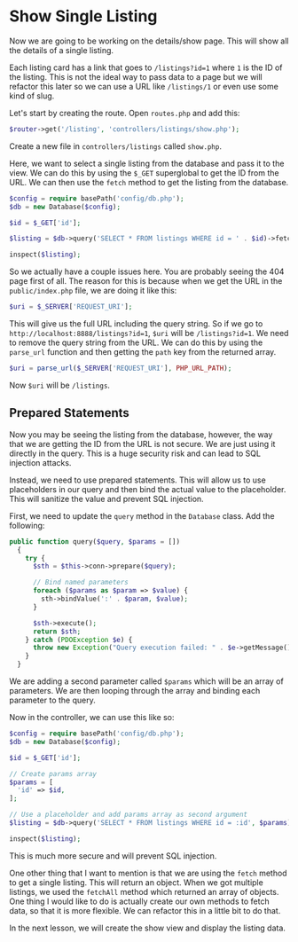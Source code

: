 # Show Single Listing

Now we are going to be working on the details/show page. This will show all the details of a single listing.

Each listing card has a link that goes to `/listings?id=1` where `1` is the ID of the listing. This is not the ideal way to pass data to a page but we will refactor this later so we can use a URL like `/listings/1` or even use some kind of slug.

Let's start by creating the route. Open `routes.php` and add this:

```php
$router->get('/listing', 'controllers/listings/show.php');
```

Create a new file in `controllers/listings` called `show.php`.

Here, we want to select a single listing from the database and pass it to the view. We can do this by using the `$_GET` superglobal to get the ID from the URL. We can then use the `fetch` method to get the listing from the database.

```php
$config = require basePath('config/db.php');
$db = new Database($config);

$id = $_GET['id'];

$listing = $db->query('SELECT * FROM listings WHERE id = ' . $id)->fetch();

inspect($listing);
```

So we actually have a couple issues here. You are probably seeing the 404 page first of all. The reason for this is because when we get the URL in the `public/index.php` file, we are doing it like this:

```php
$uri = $_SERVER['REQUEST_URI'];
```

This will give us the full URL including the query string. So if we go to `http://localhost:8888/listings?id=1`, `$uri` will be `/listings?id=1`. We need to remove the query string from the URL. We can do this by using the `parse_url` function and then getting the `path` key from the returned array.

```php
$uri = parse_url($_SERVER['REQUEST_URI'], PHP_URL_PATH);
```

Now `$uri` will be `/listings`.

## Prepared Statements

Now you may be seeing the listing from the database, however, the way that we are getting the ID from the URL is not secure. We are just using it directly in the query. This is a huge security risk and can lead to SQL injection attacks.

Instead, we need to use prepared statements. This will allow us to use placeholders in our query and then bind the actual value to the placeholder. This will sanitize the value and prevent SQL injection.

First, we need to update the `query` method in the `Database` class. Add the following:

```php
public function query($query, $params = [])
  {
    try {
      $sth = $this->conn->prepare($query);

      // Bind named parameters
      foreach ($params as $param => $value) {
        sth->bindValue(':' . $param, $value);
      }

      $sth->execute();
      return $sth;
    } catch (PDOException $e) {
      throw new Exception("Query execution failed: " . $e->getMessage());
    }
  }
```

We are adding a second parameter called `$params` which will be an array of parameters. We are then looping through the array and binding each parameter to the query.

Now in the controller, we can use this like so:

```php
$config = require basePath('config/db.php');
$db = new Database($config);

$id = $_GET['id'];

// Create params array
$params = [
  'id' => $id,
];

// Use a placeholder and add params array as second argument
$listing = $db->query('SELECT * FROM listings WHERE id = :id', $params)->fetch();

inspect($listing);
```

This is much more secure and will prevent SQL injection.

One other thing that I want to mention is that we are using the `fetch` method to get a single listing. This will return an object. When we got multiple listings, we used the `fetchAll` method which returned an array of objects. One thing I would like to do is actually create our own methods to fetch data, so that it is more flexible. We can refactor this in a little bit to do that.

In the next lesson, we will create the show view and display the listing data.
